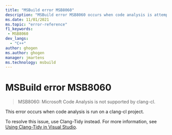 ```yaml
---
title: "MSBuild error MSB8060"
description: "MSBuild error MSB8060 occurs when code analysis is attempted on a clang-cl project."
ms.date: 11/01/2021
ms.topic: "error-reference"
f1_keywords:
 - MSB8060
dev_langs:
  - "C++"
author: ghogen
ms.author: ghogen
manager: jmartens
ms.technology: msbuild
---
```

# MSBuild error MSB8060

> MSB8060: Microsoft Code Analysis is not supported by clang-cl.

This error occurs when code analysis is run on a clang-cl project.

To resolve this issue, use Clang-Tidy instead. For more information, see [Using Clang-Tidy in Visual Studio](/cpp/code-quality/clang-tidy).
